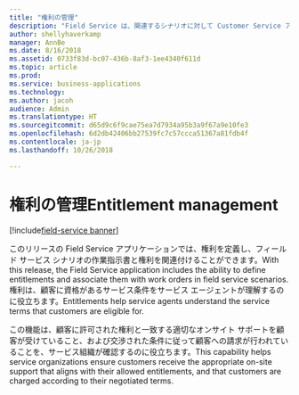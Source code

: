 ```yaml
---
title: "権利の管理"
description: "Field Service は、関連するシナリオに対して Customer Service アプリケーションで有効化される現在の権利機能を拡張しました。"
author: shellyhaverkamp
manager: AnnBe
ms.date: 8/16/2018
ms.assetid: 0733f83d-bc07-436b-8af3-1ee4340f611d
ms.topic: article
ms.prod: 
ms.service: business-applications
ms.technology: 
ms.author: jacoh
audience: Admin
ms.translationtype: HT
ms.sourcegitcommit: d65d9c6f9cae75ea7d7934a95b3a9f67a9e10fe3
ms.openlocfilehash: 6d2db42406bb27539fc7c57ccca51367a81fdb4f
ms.contentlocale: ja-jp
ms.lasthandoff: 10/26/2018

---
```

#  <a name="entitlement-management"></a><span data-ttu-id="65158-103">権利の管理</span><span class="sxs-lookup"><span data-stu-id="65158-103">Entitlement management</span></span>

[!include[field-service banner](../../includes/field-service.md)]

<span data-ttu-id="65158-104">このリリースの Field Service アプリケーションでは、権利を定義し、フィールド サービス シナリオの作業指示書と権利を関連付けることができます。</span><span class="sxs-lookup"><span data-stu-id="65158-104">With this release, the Field Service application includes the ability to define entitlements and associate them with work orders in field service scenarios.</span></span> <span data-ttu-id="65158-105">権利は、顧客に資格があるサービス条件をサービス エージェントが理解するのに役立ちます。</span><span class="sxs-lookup"><span data-stu-id="65158-105">Entitlements help service agents understand the service terms that customers are eligible for.</span></span>

<span data-ttu-id="65158-106">この機能は、顧客に許可された権利と一致する適切なオンサイト サポートを顧客が受けていること、および交渉された条件に従って顧客への請求が行われていることを、サービス組織が確認するのに役立ちます。</span><span class="sxs-lookup"><span data-stu-id="65158-106">This capability helps service organizations ensure customers receive the appropriate on-site support that aligns with their allowed entitlements, and that customers are charged according to their negotiated terms.</span></span>


